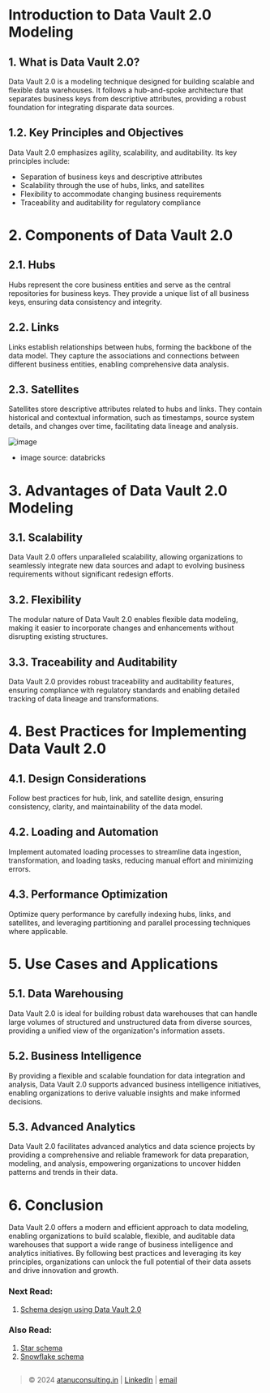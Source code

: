 # Introduction to Data Vault 2.0 Modeling

## 1. What is Data Vault 2.0?
Data Vault 2.0 is a modeling technique designed for building scalable and flexible data warehouses. It follows a hub-and-spoke architecture that separates business keys from descriptive attributes, providing a robust foundation for integrating disparate data sources.

## 1.2. Key Principles and Objectives
Data Vault 2.0 emphasizes agility, scalability, and auditability. Its key principles include:
- Separation of business keys and descriptive attributes
- Scalability through the use of hubs, links, and satellites
- Flexibility to accommodate changing business requirements
- Traceability and auditability for regulatory compliance

# 2. Components of Data Vault 2.0

## 2.1. Hubs
Hubs represent the core business entities and serve as the central repositories for business keys. They provide a unique list of all business keys, ensuring data consistency and integrity.

## 2.2. Links
Links establish relationships between hubs, forming the backbone of the data model. They capture the associations and connections between different business entities, enabling comprehensive data analysis.


## 2.3. Satellites
Satellites store descriptive attributes related to hubs and links. They contain historical and contextual information, such as timestamps, source system details, and changes over time, facilitating data lineage and analysis.

![image](https://github.com/atadas10/Learn-Data-Modeling/assets/84840069/0021aa31-8c7f-464c-a92e-5bbc172b7ac9)
- image source: databricks


# 3. Advantages of Data Vault 2.0 Modeling

## 3.1. Scalability
Data Vault 2.0 offers unparalleled scalability, allowing organizations to seamlessly integrate new data sources and adapt to evolving business requirements without significant redesign efforts.

## 3.2. Flexibility
The modular nature of Data Vault 2.0 enables flexible data modeling, making it easier to incorporate changes and enhancements without disrupting existing structures.

## 3.3. Traceability and Auditability
Data Vault 2.0 provides robust traceability and auditability features, ensuring compliance with regulatory standards and enabling detailed tracking of data lineage and transformations.

# 4. Best Practices for Implementing Data Vault 2.0

## 4.1. Design Considerations
Follow best practices for hub, link, and satellite design, ensuring consistency, clarity, and maintainability of the data model.

## 4.2. Loading and Automation
Implement automated loading processes to streamline data ingestion, transformation, and loading tasks, reducing manual effort and minimizing errors.

## 4.3. Performance Optimization
Optimize query performance by carefully indexing hubs, links, and satellites, and leveraging partitioning and parallel processing techniques where applicable.

# 5. Use Cases and Applications

## 5.1. Data Warehousing
Data Vault 2.0 is ideal for building robust data warehouses that can handle large volumes of structured and unstructured data from diverse sources, providing a unified view of the organization's information assets.

## 5.2. Business Intelligence
By providing a flexible and scalable foundation for data integration and analysis, Data Vault 2.0 supports advanced business intelligence initiatives, enabling organizations to derive valuable insights and make informed decisions.

## 5.3. Advanced Analytics
Data Vault 2.0 facilitates advanced analytics and data science projects by providing a comprehensive and reliable framework for data preparation, modeling, and analysis, empowering organizations to uncover hidden patterns and trends in their data.

# 6. Conclusion

Data Vault 2.0 offers a modern and efficient approach to data modeling, enabling organizations to build scalable, flexible, and auditable data warehouses that support a wide range of business intelligence and analytics initiatives. By following best practices and leveraging its key principles, organizations can unlock the full potential of their data assets and drive innovation and growth.


### Next Read:
1. [Schema design using Data Vault 2.0](hotel_reservation_app.md)

### Also Read:
 1. [Star schema](star-schema.md)
 2. [Snowflake schema](snowflake-schema.md)


##
> © 2024 [atanuconsulting.in](www.atanuconsulting.in)  | [LinkedIn](www.linkedin.com/in/dasatanu10) | [email](mailto:atanu10.yt@gmail.com)